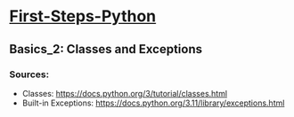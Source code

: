 # [First-Steps-Python](https://github.com/asofcs/First-Steps-Python)

## Basics_2: Classes and Exceptions
### Sources:
- Classes: https://docs.python.org/3/tutorial/classes.html
- Built-in Exceptions: https://docs.python.org/3.11/library/exceptions.html
